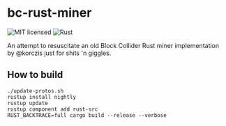 # bc-rust-miner
![MIT licensed](https://img.shields.io/badge/license-MIT-green)
![Rust](https://github.com/trick77/bc-rust-miner/workflows/Rust/badge.svg)

An attempt to resuscitate an old Block Collider Rust miner implementation by @korczis just for shits 'n giggles.

## How to build

```
./update-protos.sh
rustup install nightly
rustup update
rustup component add rust-src
RUST_BACKTRACE=full cargo build --release --verbose
```
